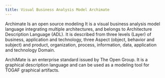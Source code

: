 ```yaml
---
title: Visual Business Analysis Model Archimate
---
```


Archimate Is an open source modeling It is a visual business analysis model language integrating multiple architectures, and belongs to Architecture Description Language (ADL). 
It is described from three levels (Layer) of business, application and technology, three Aspect (object, behavior and subject) and product, organization, process, information, data, application and technology Domain. 
<script async src="https://pagead2.googlesyndication.com/pagead/js/adsbygoogle.js"></script><ins class="adsbygoogle" style="display:block; text-align:center;" data-ad-layout="in-article" data-ad-format="fluid" data-ad-client="ca-pub-9055212255210230" data-ad-slot="7941459222"></ins> <script>(adsbygoogle = window.adsbygoogle || []).push({});</script>
ArchiMate is an enterprise standard issued by The Open Group. 
It is a graphical description language and can be used as a modeling tool for TOGAF graphical artifacts.